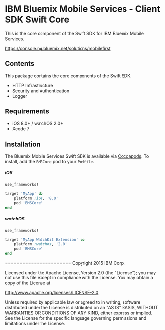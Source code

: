 IBM Bluemix Mobile Services - Client SDK Swift Core
===================================================

This is the core component of the Swift SDK for IBM Bluemix Mobile Services. 

https://console.ng.bluemix.net/solutions/mobilefirst


## Contents
This package contains the core components of the Swift SDK.
* HTTP Infrastructure
* Security and Authentication
* Logger


## Requirements
* iOS 8.0+ / watchOS 2.0+
* Xcode 7


## Installation
The Bluemix Mobile Services Swift SDK is available via [Cocoapods](http://cocoapods.org/). 
To install, add the `BMSCore` pod to your `Podfile`.

##### iOS
```ruby
use_frameworks!

target 'MyApp' do
    platform :ios, '8.0'
    pod 'BMSCore'
end
```

##### watchOS
```ruby
use_frameworks!

target 'MyApp WatchKit Extension' do
    platform :watchos, '2.0'
    pod 'BMSCore'
end
```


=======================
Copyright 2015 IBM Corp.

Licensed under the Apache License, Version 2.0 (the "License");
you may not use this file except in compliance with the License.
You may obtain a copy of the License at

http://www.apache.org/licenses/LICENSE-2.0

Unless required by applicable law or agreed to in writing, software
distributed under the License is distributed on an "AS IS" BASIS,
WITHOUT WARRANTIES OR CONDITIONS OF ANY KIND, either express or implied.
See the License for the specific language governing permissions and
limitations under the License.
